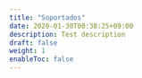 ```yaml
---
title: "Soportados"
date: 2020-01-30T00:38:25+09:00
description: Test description
draft: false
weight: 1
enableToc: false
---
```

